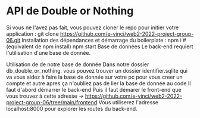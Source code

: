API de Double or Nothing
===================================================

Si vous ne l'avez pas fait, vous pouvez cloner le repo pour initier votre application : git clone https://github.com/e-vinci/web2-2022-project-group-06.git
Installation des dépendances et démarrage du boilerplate :
npm i # (equivalent de npm install)
npm start
Base de données
Le back-end requiert l'utilisation d'une base de donnée. 

Utilisation de de notre base de donnée
Dans notre dossier db_double_or_nothing.
vous pouvez trouver un dossier identifier.sqlite
qui va vous aidez à faire la base de donnée sur votre pc pour vous creer un compte et autre
apres ça n'oubliez pas de lier la base de donnée au code
Il faut d'abord démarrer le back-end
Puis il faut démarer le front-end que vous trouvez à cette adresse -> 
https://github.com/e-vinci/web2-2022-project-group-06/tree/main/frontend
Vous utiliserez l'adresse localhost:8000 pour explorer les routes du back-end.
